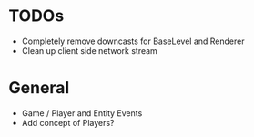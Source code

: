 # TODOs

- Completely remove downcasts for BaseLevel and Renderer
- Clean up client side network stream

# General

- Game / Player and Entity Events
- Add concept of Players?

